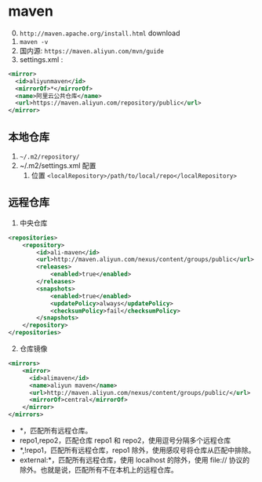 # maven

0. `http://maven.apache.org/install.html` download
1. `maven -v`
2. 国内源: `https://maven.aliyun.com/mvn/guide`
3. settings.xml :

```xml
<mirror>
  <id>aliyunmaven</id>
  <mirrorOf>*</mirrorOf>
  <name>阿里云公共仓库</name>
  <url>https://maven.aliyun.com/repository/public</url>
</mirror>
```

## 本地仓库

1. `~/.m2/repository/`
2. ~/.m2/settings.xml 配置
   1. 位置 `<localRepository>/path/to/local/repo</localRepository> `

## 远程仓库

1. 中央仓库

```xml
<repositories>
	<repository>
		<id>ali-maven</id>
		<url>http://maven.aliyun.com/nexus/content/groups/public</url>
		<releases>
			<enabled>true</enabled>
		</releases>
		<snapshots>
			<enabled>true</enabled>
			<updatePolicy>always</updatePolicy>
			<checksumPolicy>fail</checksumPolicy>
		</snapshots>
	</repository>
</repositories>

```

2. 仓库镜像

```xml
<mirrors>
    <mirror>
      <id>alimaven</id>
      <name>aliyun maven</name>
      <url>http://maven.aliyun.com/nexus/content/groups/public/</url>
      <mirrorOf>central</mirrorOf>
    </mirror>
</mirrors>
```

- <mirrorOf>\*</mirrorOf>，匹配所有远程仓库。
- <mirrorOf>repo1,repo2</mirrorOf>，匹配仓库 repo1 和 repo2，使用逗号分隔多个远程仓库
- <mirrorOf>\*,!repo1<mirrorOf>，匹配所有远程仓库，repo1 除外，使用感叹号将仓库从匹配中排除。
- <mirrorOf>external:\*</mirrorOf>，匹配所有远程仓库，使用 localhost 的除外，使用 file:// 协议的除外。也就是说，匹配所有不在本机上的远程仓库。
